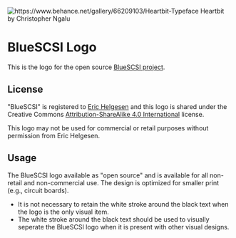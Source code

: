 ![https://www.behance.net/gallery/66209103/Heartbit-Typeface Heartbit by Christopher Ngalu](https://raw.githubusercontent.com/Stephen-Arsenault/BlueSCSI-Logo/main/BlueSCSI-HiRes.png)

# BlueSCSI Logo
This is the logo for the open source [BlueSCSI project](https://github.com/erichelgeson/BlueSCSI). 



## License
"BlueSCSI" is registered to [Eric Helgesen](https://github.com/erichelgeson) and this logo is shared under the Creative Commons [Attribution-ShareAlike 4.0 International](https://creativecommons.org/licenses/by-sa/4.0/) license.

This logo may not be used for commercial or retail purposes without permission from Eric Helgesen.

## Usage
The BlueSCSI logo available as "open source" and is available for all non-retail and non-commercial use. The design is optimized for smaller print (e.g., circuit boards).
 - It is not necessary to retain the white stroke around the black text when the logo is the only visual item.
 - The white stroke around the black text should be used to visually seperate the BlueSCSI logo when it is present with other visual designs.
